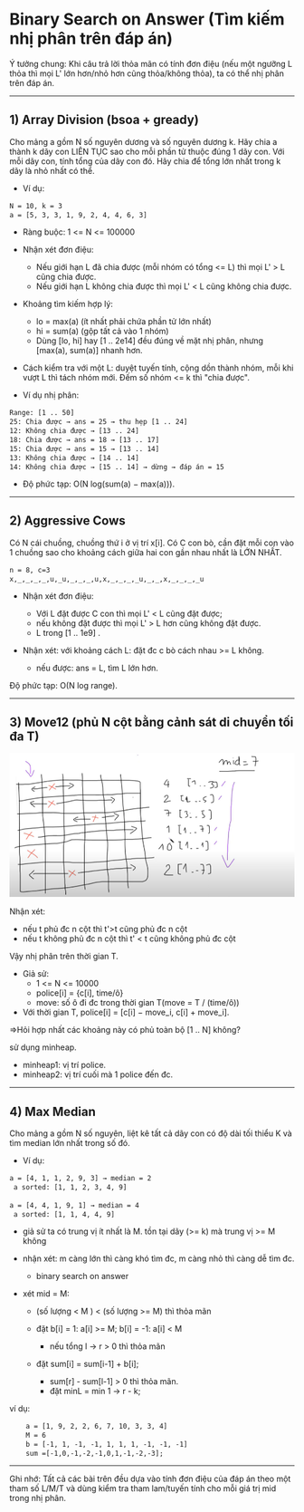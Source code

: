 <!-- filepath: c:\Users\HP PC\ICPC\algo_course\Thang2\Readme\3.binary_search_on_answer.md -->

# Binary Search on Answer (Tìm kiếm nhị phân trên đáp án)

Ý tưởng chung: Khi câu trả lời thỏa mãn có tính đơn điệu (nếu một ngưỡng L thỏa thì mọi L' lớn hơn/nhỏ hơn cũng thỏa/không thỏa), ta có thể nhị phân trên đáp án.

---

## 1) Array Division (bsoa + gready)

Cho mảng a gồm N số nguyên dương và số nguyên dương k. Hãy chia a thành k dãy con LIÊN TỤC sao cho mỗi phần tử thuộc đúng 1 dãy con. Với mỗi dãy con, tính tổng của dãy con đó. Hãy chia để tổng lớn nhất trong k dãy là nhỏ nhất có thể.

- Ví dụ:

```text
N = 10, k = 3
a = [5, 3, 3, 1, 9, 2, 4, 4, 6, 3]
```

- Ràng buộc: 1 <= N <= 100000
- Nhận xét đơn điệu:

  - Nếu giới hạn L đã chia được (mỗi nhóm có tổng <= L) thì mọi L' > L cũng chia được.
  - Nếu giới hạn L không chia được thì mọi L' < L cũng không chia được.

- Khoảng tìm kiếm hợp lý:

  - lo = max(a) (ít nhất phải chứa phần tử lớn nhất)
  - hi = sum(a) (gộp tất cả vào 1 nhóm)
  - Dùng [lo, hi] hay [1 .. 2e14] đều đúng về mặt nhị phân, nhưng [max(a), sum(a)] nhanh hơn.

- Cách kiểm tra với một L: duyệt tuyến tính, cộng dồn thành nhóm, mỗi khi vượt L thì tách nhóm mới. Đếm số nhóm <= k thì "chia được".

- Ví dụ nhị phân:

```text
Range: [1 .. 50]
25: Chia được → ans = 25 → thu hẹp [1 .. 24]
12: Không chia được → [13 .. 24]
18: Chia được → ans = 18 → [13 .. 17]
15: Chia được → ans = 15 → [13 .. 14]
13: Không chia được → [14 .. 14]
14: Không chia được → [15 .. 14] → dừng → đáp án = 15
```

- Độ phức tạp: O(N log(sum(a) − max(a))).

---

## 2) Aggressive Cows

Có N cái chuồng, chuồng thứ i ở vị trí x[i]. Có C con bò, cần đặt mỗi con vào 1 chuồng sao cho khoảng cách giữa hai con gần nhau nhất là LỚN NHẤT.

```
n = 8, c=3
x,_,_,_,_,u,_u,_,_,_,u,x,_,_,_,_u,_,_,x,_,_,_,_u
```

- Nhận xét đơn điệu:

  - Với L đặt được C con thì mọi L' < L cũng đặt được;
  - nếu không đặt được thì mọi L' > L hơn cũng không đặt được.
  - L trong [1 .. 1e9] .

- Nhận xét: với khoảng cách L: đặt đc c bò cách nhau >= L không.
  - nếu được: ans = L, tìm L lớn hơn.

Độ phức tạp: O(N log range).

---

## 3) Move12 (phủ N cột bằng cảnh sát di chuyển tối đa T)

![algo_course/Thang2/Buoi3_binary_search_on_anwer/img/bai3.png](img/bai3.png)

Nhận xét:

- nếu t phủ đc n cột thì t'>t cũng phủ đc n cột
- nếu t không phủ đc n cột thì t' < t cũng không phủ đc cột

Vậy nhị phân trên thời gian T.

- Giả sử:
  - 1 <= N <= 10000
  - police[i] = {c[i], time/ô}
  - move: số ô đi đc trong thời gian T(move = T / (time/ô))
- Với thời gian T, police[i] = [c[i] − move_i, c[i] + move_i].

=>Hỏi hợp nhất các khoảng này có phủ toàn bộ [1 .. N] không?

sử dụng minheap.

- minheap1: vị trí police.
- minheap2: vị trí cuối mà 1 police đến đc.

---

## 4) Max Median

Cho mảng a gồm N số nguyên, liệt kê tất cả dãy con có độ dài tối thiểu K và tìm median lớn nhất trong số đó.

- Ví dụ:

```text
a = [4, 1, 1, 2, 9, 3] → median = 2
 a sorted: [1, 1, 2, 3, 4, 9]

a = [4, 4, 1, 9, 1] → median = 4
 a sorted: [1, 1, 4, 4, 9]
```

- giả sử ta có trung vị ít nhất là M. tồn tại dãy (>= k) mà trung vị >= M không
- nhận xét: m càng lớn thì càng khó tìm đc, m càng nhỏ thì càng dễ tìm đc.
  - binary search on answer
- xét mid = M:

  - (số lượng < M ) < (số lượng >= M) thì thỏa mãn

  - đặt b[i] = 1: a[i] >= M; b[i] = -1: a[i] < M
    - nếu tổng l -> r > 0 thì thỏa mãn
  - đặt sum[i] = sum[i-1] + b[i];
    - sum[r] - sum[l-1] > 0 thì thỏa mãn.
    - đặt minL = min 1 -> r - k;

ví dụ:

```
    a = [1, 9, 2, 2, 6, 7, 10, 3, 3, 4]
    M = 6
    b = [-1, 1, -1, -1, 1, 1, 1, -1, -1, -1]
    sum =[-1,0,-1,-2,-1,0,1,-1,-2,-3];

```

---

Ghi nhớ: Tất cả các bài trên đều dựa vào tính đơn điệu của đáp án theo một tham số L/M/T và dùng kiểm tra tham lam/tuyến tính cho mỗi giá trị mid trong nhị phân.
